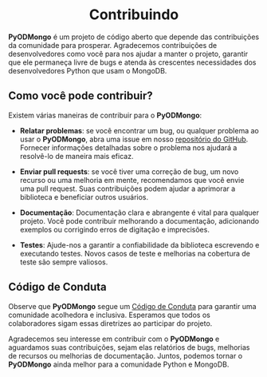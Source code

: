 # <center>Contribuindo</center>

**PyODMongo** é um projeto de código aberto que depende das contribuições da comunidade para prosperar. Agradecemos contribuições de desenvolvedores como você para nos ajudar a manter o projeto, garantir que ele permaneça livre de bugs e atenda às crescentes necessidades dos desenvolvedores Python que usam o MongoDB.

## Como você pode contribuir?
Existem várias maneiras de contribuir para o **PyODMongo**:

- **Relatar problemas**: se você encontrar um bug, ou qualquer problema ao usar o **PyODMongo**, abra uma issue em nosso <a href="https://github.com/mauro-andre/pyodmongo" target="_blank">repositório do GitHub</a>. Fornecer informações detalhadas sobre o problema nos ajudará a resolvê-lo de maneira mais eficaz.

- **Enviar pull requests**: se você tiver uma correção de bug, um novo recurso ou uma melhoria em mente, recomendamos que você envie uma pull request. Suas contribuições podem ajudar a aprimorar a biblioteca e beneficiar outros usuários.

- **Documentação**: Documentação clara e abrangente é vital para qualquer projeto. Você pode contribuir melhorando a documentação, adicionando exemplos ou corrigindo erros de digitação e imprecisões.

- **Testes**: Ajude-nos a garantir a confiabilidade da biblioteca escrevendo e executando testes. Novos casos de teste e melhorias na cobertura de teste são sempre valiosos.

## Código de Conduta

Observe que **PyODMongo** segue um <a href="https://github.com/mauro-andre/pyodmongo/blob/master/code_of_conduct.md" target="_blank">Código de Conduta</a> para garantir uma comunidade acolhedora e inclusiva. Esperamos que todos os colaboradores sigam essas diretrizes ao participar do projeto.

Agradecemos seu interesse em contribuir com o **PyODMongo** e aguardamos suas contribuições, sejam elas relatórios de bugs, melhorias de recursos ou melhorias de documentação. Juntos, podemos tornar o **PyODMongo** ainda melhor para a comunidade Python e MongoDB.